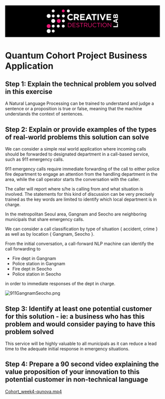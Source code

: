 ![CDL 2021 Cohort Project](../figures/CDL_logo.jpg)
# Quantum Cohort Project Business Application

## Step 1: Explain the technical problem you solved in this exercise

A Natural Language Processing can be trained to understand and judge a sentence 
or a proposition is true or false, meaning that the machine understands the context of sentences. 


## Step 2: Explain or provide examples of the types of real-world problems this solution can solve

We can consider a simple real world application where incoming calls should 
be forwarded to designated department in a call-based service, such as 911 
emergency calls. 

911 emergency calls require immediate forwarding of the call to either police 
fire department to engage an attention from the handling department in the 
area,
while the call operator starts the conversation with the caller. 

The caller will report where s/he is calling from and what situation is 
involved. The statements for this kind of discussion can be very precisely
trained as the key words are limited to identify which local department is 
in charge. 

In the metropolitan Seoul area, Gangnam and Seocho are neighboring municipals
that share emergency calls.

We can consider a call classification by type of situation { accident, crime }
as well as by location { Gangnam, Seocho }.

From the initial conversation, a call-forward NLP machine can identify the 
call forwarding to 

- Fire dept in Gangnam
- Police station in Gangnam
- Fire dept in Seocho
- Police station in Seocho
 
in order to immediate responses of the dept in charge. 

![911GangnamSeocho.png](./911GangnamSeocho.png)

## Step 3: Identify at least one potential customer for this solution - ie: a business who has this problem and would consider paying to have this problem solved

This service will be highly valuable to all municipals as it can reduce 
a lead time to the adequate initial response in emergency situations.

## Step 4: Prepare a 90 second video explaining the value proposition of your innovation to this potential customer in non-technical language


[Cohort_week4-qunova.mp4](https://drive.google.com/file/d/1BNi278ikoNo3hXtQJvFK49frA5HZ5xN2/view?usp=sharing)
